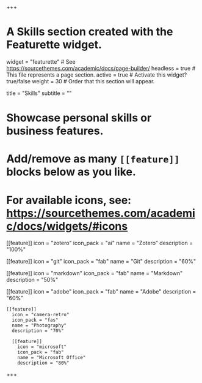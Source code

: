 +++
# A Skills section created with the Featurette widget.
widget = "featurette"  # See https://sourcethemes.com/academic/docs/page-builder/
headless = true  # This file represents a page section.
active = true  # Activate this widget? true/false
weight = 30  # Order that this section will appear.

title = "Skills"
subtitle = ""

# Showcase personal skills or business features.
#
# Add/remove as many `[[feature]]` blocks below as you like.
#
# For available icons, see: https://sourcethemes.com/academic/docs/widgets/#icons

[[feature]]
  icon = "zotero"
  icon_pack = "ai"
  name = "Zotero"
  description = "100%"

[[feature]]
  icon = "git"
  icon_pack = "fab"
  name = "Git"
  description = "60%"  

[[feature]]
  icon = "markdown"
  icon_pack = "fab"
  name = "Markdown"
  description = "50%"

  [[feature]]
    icon = "adobe"
    icon_pack = "fab"
    name = "Adobe"
    description = "60%"

    [[feature]]
      icon = "camera-retro"
      icon_pack = "fas"
      name = "Photography"
      description = "70%"

      [[feature]]
        icon = "microsoft"
        icon_pack = "fab"
        name = "Microsoft Office"
        description = "80%"

+++
